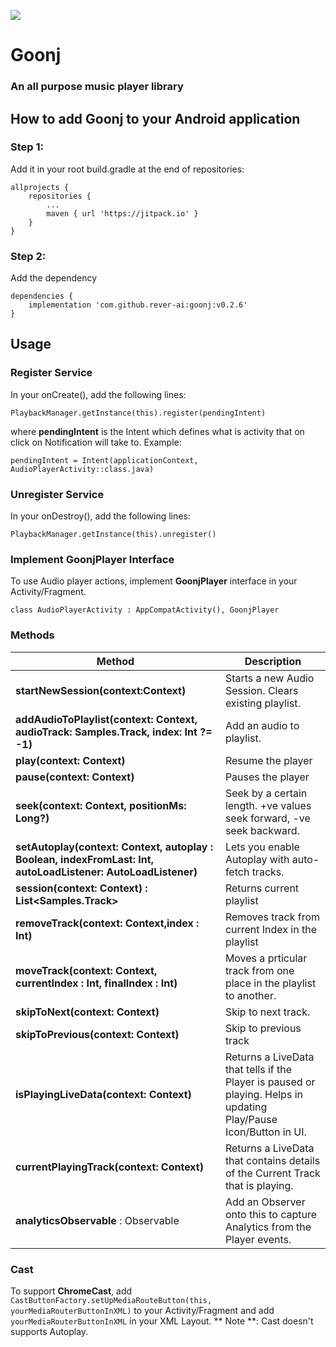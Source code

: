 [![](https://jitpack.io/v/rever-ai/goonj.svg)](https://jitpack.io/#rever-ai/goonj)

# Goonj 
### An all purpose music player library

## How to add Goonj to your Android application
### Step 1:
Add it in your root build.gradle at the end of repositories:
```
allprojects {
	repositories {
		...
		maven { url 'https://jitpack.io' }
	}
} 
````

### Step 2: 
Add the dependency
```
dependencies {
	implementation 'com.github.rever-ai:goonj:v0.2.6'
}
```

## Usage
### Register Service
In your onCreate(), add the following lines:
```
PlaybackManager.getInstance(this).register(pendingIntent)
````
where __pendingIntent__ is the Intent which defines what is activity that on click on Notification will take to. Example: 
```
pendingIntent = Intent(applicationContext, AudioPlayerActivity::class.java)
```

### Unregister Service
In your onDestroy(), add the following lines:
```
PlaybackManager.getInstance(this).unregister()
```

### Implement GoonjPlayer Interface
To use Audio player actions, implement __GoonjPlayer__ interface in your Activity/Fragment.
```
class AudioPlayerActivity : AppCompatActivity(), GoonjPlayer
```

### Methods
| Method | Description |
| -------| ----------- |
|__startNewSession(context:Context)__|Starts a new Audio Session. Clears existing playlist.|
|__addAudioToPlaylist(context: Context, audioTrack: Samples.Track, index: Int ?= -1)__| Add an audio to playlist.|
|__play(context: Context)__ | Resume the player|
|__pause(context: Context)__| Pauses the player|
|__seek(context: Context, positionMs: Long?)__|Seek by a certain length. +ve values seek forward, -ve seek backward.|
|__setAutoplay(context: Context, autoplay : Boolean, indexFromLast: Int, autoLoadListener: AutoLoadListener)__ | Lets you enable Autoplay with auto-fetch tracks. |
|__session(context: Context) : List<Samples.Track>__|Returns current playlist|
|__removeTrack(context: Context,index : Int)__|Removes track from current Index in the playlist|
|__moveTrack(context: Context, currentIndex : Int, finalIndex : Int)__|Moves a prticular track from one place in the playlist to another.|
|__skipToNext(context: Context)__| Skip to next track.|
|__skipToPrevious(context: Context)__|Skip to previous track|
|__isPlayingLiveData(context: Context)__|Returns a LiveData that tells if the Player is paused or playing. Helps in updating Play/Pause Icon/Button in UI.|
|__currentPlayingTrack(context: Context)__|Returns a LiveData that contains details of the Current Track that is playing.|
|__analyticsObservable__ : Observable<AnalyticsModel>| Add an Observer onto this to capture Analytics from the Player events.|

### Cast
To support __ChromeCast__, add ``` CastButtonFactory.setUpMediaRouteButton(this, yourMediaRouterButtonInXML) ``` to your Activity/Fragment and add ```yourMediaRouterButtonInXML``` in your XML Layout.
** Note **: Cast doesn't supports Autoplay.
